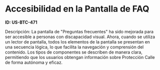 # Accesibilidad en la Pantalla de FAQ

**ID: US-BTC-471**

Descripción: La pantalla de "Preguntas frecuentes" ha sido mejorada para ser accesible a personas con discapacidad visual. Ahora, cuando se utiliza un lector de pantalla, todos los elementos de la pantalla se presentan en una secuencia lógica, lo que facilita la navegación y comprensión del contenido. Los tipos de componentes se describen de manera clara, permitiendo que los usuarios obtengan información sobre Protección Calle de forma autónoma y eficaz.